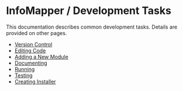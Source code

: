 # InfoMapper / Development Tasks #

This documentation describes common development tasks.
Details are provided on other pages.

* [Version Control](version-control.md)
* [Editing Code](editing.md)
* [Adding a New Module](add-module.md)
* [Documenting](documenting.md)
* [Running](running.md)
* [Testing](testing.md)
* [Creating Installer](creating-installer.md)
